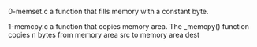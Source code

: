 0-memset.c a function that fills memory with a constant byte.

1-memcpy.c a function that copies memory area. The _memcpy() function copies n bytes from memory area src to memory area dest
